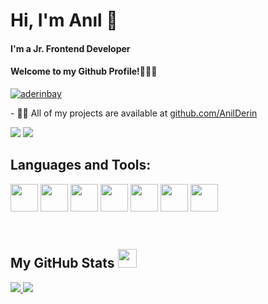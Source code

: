 
<h1 align="left">Hi, I'm Anıl  👋 </h1>

<h4 align="left"> I'm a Jr. Frontend Developer </h4>
<h4 align="left">Welcome to my Github Profile!‍🙋🏻‍♂️ </h4>

<p align="left"> <a href="https://twitter.com/aderinbay" target="blank"><img src="https://img.shields.io/twitter/follow/aderinbay?logo=twitter&style=for-the-badge" alt="aderinbay" /></a> </p>
- 👨‍💻 All of my projects are available at <a href = "https://github.com/AnilDerin" https://github.com/AnilDerin>
github.com/AnilDerin
<p align="left">

<a href = "https://github.com/AnilDerin"><img src="https://img.icons8.com/fluent/48/000000/linkedin.png"/></a>
<a href = "https://www.instagram.com/aderinbay/"><img src="https://img.icons8.com/fluent/48/000000/instagram-new.png"/></a>

</p>





<h2 align='left''> Languages and Tools: </h2>
<p align='left'>

<img width ='44px' align='center' src ='https://raw.githubusercontent.com/rahulbanerjee26/githubAboutMeGenerator/main/icons/html.svg'>  
<img width ='44px' align='center' src ='https://raw.githubusercontent.com/rahulbanerjee26/githubAboutMeGenerator/main/icons/css.svg'>
<img width ='44px' align='center' src ='https://raw.githubusercontent.com/rahulbanerjee26/githubAboutMeGenerator/main/icons/javascript.svg'>


<img width ='44px' align='center' src ='https://raw.githubusercontent.com/rahulbanerjee26/githubAboutMeGenerator/main/icons/bootstrap.svg'>


<img width ='44px' align='center' src ='https://raw.githubusercontent.com/rahulbanerjee26/githubAboutMeGenerator/main/icons/firebase.svg'>  


<img width ='44px' align='center' src ='https://raw.githubusercontent.com/rahulbanerjee26/githubAboutMeGenerator/main/icons/git.svg'>
<img width ='44px' align='center' src ='https://raw.githubusercontent.com/rahulbanerjee26/githubAboutMeGenerator/main/icons/github.svg'>

<br>
</p>
<br>


 
<h2 align='left'> My GitHub Stats <img src='https://media1.giphy.com/media/du3J3cXyzhj75IOgvA/giphy.gif?cid=ecf05e47x2g034i9pzwtzzsd3xgg2w9nr94t4tflbbgo3008&rid=giphy.gif' width='30px'> </h2>
<a href="https://github.com/anuraghazra/github-readme-stats">
<img src="https://github-readme-stats.vercel.app/api?username=anilderin&count_private=true&show_icons=true&theme=default" />
</a>
<a href="https://github.com/anuraghazra/convoychat">
<img src="https://github-readme-stats.vercel.app/api/top-langs/?username=anilderin&theme=default" />
</a>
</div>


